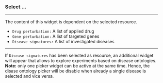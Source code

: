 ### Select ...

***
The content of this widget is dependent on the selected resource.

* `Drug perturbation:` A list of applied drug 
* `Gene perturbation:` A list of targeted genes
* `Disease signatures:` A list of investigated diseases

***
If `Disease signatures` has been selected as resource, an additional widget will appear that allows to explore experiments based on disease ontologies. **Note:** only one picker widget can be active at the same time. Hence, the disase ontology picker will be disable when already a single disease is selected and vice versa.
